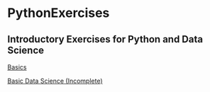 # PythonExercises
## Introductory Exercises for Python and Data Science

[Basics](https://github.com/harveydevereux/PythonExercises/blob/master/Basic%20Syntax.ipynb)

[Basic Data Science (Incomplete)](https://github.com/harveydevereux/PythonExercises/blob/master/ChocolateDataScience.ipynb)

